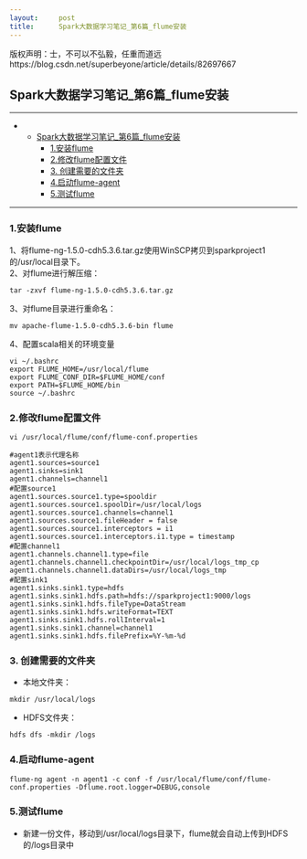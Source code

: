 ```yaml
---
layout:     post
title:      Spark大数据学习笔记_第6篇_flume安装
---
```

<div id="article_content" class="article_content clearfix csdn-tracking-statistics" data-pid="blog" data-mod="popu_307" data-dsm="post">
								<div class="article-copyright">
					版权声明：士，不可以不弘毅，任重而道远					https://blog.csdn.net/superbeyone/article/details/82697667				</div>
								            <div id="content_views" class="markdown_views prism-atom-one-dark">
							<!-- flowchart 箭头图标 勿删 -->
							<svg xmlns="http://www.w3.org/2000/svg" style="display: none;"><path stroke-linecap="round" d="M5,0 0,2.5 5,5z" id="raphael-marker-block" style="-webkit-tap-highlight-color: rgba(0, 0, 0, 0);"></path></svg>
							<h2 id="spark大数据学习笔记第6篇flume安装">Spark大数据学习笔记_第6篇_flume安装</h2>

<hr>

<p></p><div class="toc"><div class="toc">
<ul>
<li><ul>
<li><a href="#spark%E5%A4%A7%E6%95%B0%E6%8D%AE%E5%AD%A6%E4%B9%A0%E7%AC%94%E8%AE%B0%E7%AC%AC6%E7%AF%87flume%E5%AE%89%E8%A3%85" rel="nofollow">Spark大数据学习笔记_第6篇_flume安装</a><ul>
<li><a href="#1%E5%AE%89%E8%A3%85flume" rel="nofollow">1.安装flume</a></li>
<li><a href="#2%E4%BF%AE%E6%94%B9flume%E9%85%8D%E7%BD%AE%E6%96%87%E4%BB%B6" rel="nofollow">2.修改flume配置文件</a></li>
<li><a href="#3-%E5%88%9B%E5%BB%BA%E9%9C%80%E8%A6%81%E7%9A%84%E6%96%87%E4%BB%B6%E5%A4%B9" rel="nofollow">3. 创建需要的文件夹</a></li>
<li><a href="#4%E5%90%AF%E5%8A%A8flume-agent" rel="nofollow">4.启动flume-agent</a></li>
<li><a href="#5%E6%B5%8B%E8%AF%95flume" rel="nofollow">5.测试flume</a></li>
</ul>
</li>
</ul>
</li>
</ul>
</div>
</div>


<hr>

<h3 id="1安装flume">1.安装flume</h3>

<p>1、将flume-ng-1.5.0-cdh5.3.6.tar.gz使用WinSCP拷贝到sparkproject1的/usr/local目录下。 <br>
2、对flume进行解压缩：</p>



<pre class="prettyprint"><code class="language-ssh hljs lasso">tar <span class="hljs-attribute">-zxvf</span> flume<span class="hljs-attribute">-ng</span><span class="hljs-subst">-</span><span class="hljs-number">1.5</span><span class="hljs-number">.0</span><span class="hljs-attribute">-cdh5</span><span class="hljs-number">.3</span><span class="hljs-number">.6</span><span class="hljs-built_in">.</span>tar<span class="hljs-built_in">.</span>gz</code></pre>

<p>3、对flume目录进行重命名：</p>



<pre class="prettyprint"><code class="language-ssh hljs lasso">mv apache<span class="hljs-attribute">-flume</span><span class="hljs-subst">-</span><span class="hljs-number">1.5</span><span class="hljs-number">.0</span><span class="hljs-attribute">-cdh5</span><span class="hljs-number">.3</span><span class="hljs-number">.6</span><span class="hljs-attribute">-bin</span> flume</code></pre>

<p>4、配置scala相关的环境变量</p>



<pre class="prettyprint"><code class="language-ssh hljs bash">vi ~/.bashrc
<span class="hljs-keyword">export</span> FLUME_HOME=/usr/local/flume
<span class="hljs-keyword">export</span> FLUME_CONF_DIR=<span class="hljs-variable">$FLUME_HOME</span>/conf
<span class="hljs-keyword">export</span> PATH=<span class="hljs-variable">$FLUME_HOME</span>/bin
<span class="hljs-built_in">source</span> ~/.bashrc</code></pre>



<h3 id="2修改flume配置文件">2.修改flume配置文件</h3>



<pre class="prettyprint"><code class="language-ssh hljs avrasm">vi /usr/local/flume/conf/flume-conf<span class="hljs-preprocessor">.properties</span>

<span class="hljs-preprocessor">#agent1表示代理名称</span>
agent1<span class="hljs-preprocessor">.sources</span>=source1
agent1<span class="hljs-preprocessor">.sinks</span>=sink1
agent1<span class="hljs-preprocessor">.channels</span>=channel1
<span class="hljs-preprocessor">#配置source1</span>
agent1<span class="hljs-preprocessor">.sources</span><span class="hljs-preprocessor">.source</span>1<span class="hljs-preprocessor">.type</span>=spooldir
agent1<span class="hljs-preprocessor">.sources</span><span class="hljs-preprocessor">.source</span>1<span class="hljs-preprocessor">.spoolDir</span>=/usr/local/logs
agent1<span class="hljs-preprocessor">.sources</span><span class="hljs-preprocessor">.source</span>1<span class="hljs-preprocessor">.channels</span>=channel1
agent1<span class="hljs-preprocessor">.sources</span><span class="hljs-preprocessor">.source</span>1<span class="hljs-preprocessor">.fileHeader</span> = false
agent1<span class="hljs-preprocessor">.sources</span><span class="hljs-preprocessor">.source</span>1<span class="hljs-preprocessor">.interceptors</span> = i1
agent1<span class="hljs-preprocessor">.sources</span><span class="hljs-preprocessor">.source</span>1<span class="hljs-preprocessor">.interceptors</span><span class="hljs-preprocessor">.i</span>1<span class="hljs-preprocessor">.type</span> = timestamp
<span class="hljs-preprocessor">#配置channel1</span>
agent1<span class="hljs-preprocessor">.channels</span><span class="hljs-preprocessor">.channel</span>1<span class="hljs-preprocessor">.type</span>=file
agent1<span class="hljs-preprocessor">.channels</span><span class="hljs-preprocessor">.channel</span>1<span class="hljs-preprocessor">.checkpointDir</span>=/usr/local/logs_tmp_cp
agent1<span class="hljs-preprocessor">.channels</span><span class="hljs-preprocessor">.channel</span>1<span class="hljs-preprocessor">.dataDirs</span>=/usr/local/logs_tmp
<span class="hljs-preprocessor">#配置sink1</span>
agent1<span class="hljs-preprocessor">.sinks</span><span class="hljs-preprocessor">.sink</span>1<span class="hljs-preprocessor">.type</span>=hdfs
agent1<span class="hljs-preprocessor">.sinks</span><span class="hljs-preprocessor">.sink</span>1<span class="hljs-preprocessor">.hdfs</span><span class="hljs-preprocessor">.path</span>=hdfs://sparkproject1:<span class="hljs-number">9000</span>/logs
agent1<span class="hljs-preprocessor">.sinks</span><span class="hljs-preprocessor">.sink</span>1<span class="hljs-preprocessor">.hdfs</span><span class="hljs-preprocessor">.fileType</span>=DataStream
agent1<span class="hljs-preprocessor">.sinks</span><span class="hljs-preprocessor">.sink</span>1<span class="hljs-preprocessor">.hdfs</span><span class="hljs-preprocessor">.writeFormat</span>=TEXT
agent1<span class="hljs-preprocessor">.sinks</span><span class="hljs-preprocessor">.sink</span>1<span class="hljs-preprocessor">.hdfs</span><span class="hljs-preprocessor">.rollInterval</span>=<span class="hljs-number">1</span>
agent1<span class="hljs-preprocessor">.sinks</span><span class="hljs-preprocessor">.sink</span>1<span class="hljs-preprocessor">.channel</span>=channel1
agent1<span class="hljs-preprocessor">.sinks</span><span class="hljs-preprocessor">.sink</span>1<span class="hljs-preprocessor">.hdfs</span><span class="hljs-preprocessor">.filePrefix</span>=%<span class="hljs-built_in">Y</span>-%m-%d</code></pre>

<h3 id="3-创建需要的文件夹">3. 创建需要的文件夹</h3>

<ul>
<li>本地文件夹：</li>
</ul>

<pre class="prettyprint"><code class="language-ssh hljs perl"><span class="hljs-keyword">mkdir</span> /usr/<span class="hljs-keyword">local</span>/logs</code></pre>

<ul>
<li>HDFS文件夹：</li>
</ul>

<pre class="prettyprint"><code class="language-ssh hljs perl">hdfs dfs -<span class="hljs-keyword">mkdir</span> /logs</code></pre>



<h3 id="4启动flume-agent">4.启动flume-agent</h3>



<pre class="prettyprint"><code class="language-ssh hljs lasso">flume<span class="hljs-attribute">-ng</span> agent <span class="hljs-attribute">-n</span> agent1 <span class="hljs-attribute">-c</span> conf <span class="hljs-attribute">-f</span> /usr/<span class="hljs-built_in">local</span>/flume/conf/flume<span class="hljs-attribute">-conf</span><span class="hljs-built_in">.</span>properties <span class="hljs-attribute">-Dflume</span><span class="hljs-built_in">.</span>root<span class="hljs-built_in">.</span>logger<span class="hljs-subst">=</span>DEBUG,console</code></pre>

<h3 id="5测试flume">5.测试flume</h3>

<ul>
<li>新建一份文件，移动到/usr/local/logs目录下，flume就会自动上传到HDFS的/logs目录中</li>
</ul>            </div>
						<link href="https://csdnimg.cn/release/phoenix/mdeditor/markdown_views-9e5741c4b9.css" rel="stylesheet">
                </div>